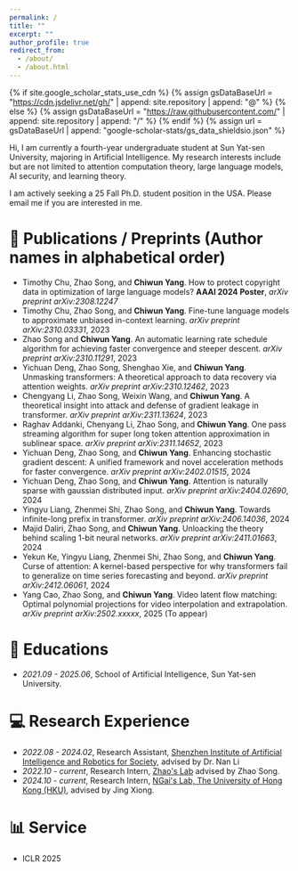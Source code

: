 ```yaml
---
permalink: /
title: ""
excerpt: ""
author_profile: true
redirect_from: 
  - /about/
  - /about.html
---
```

{% if site.google_scholar_stats_use_cdn %}
{% assign gsDataBaseUrl = "https://cdn.jsdelivr.net/gh/" | append: site.repository | append: "@" %}
{% else %}
{% assign gsDataBaseUrl = "https://raw.githubusercontent.com/" | append: site.repository | append: "/" %}
{% endif %}
{% assign url = gsDataBaseUrl | append: "google-scholar-stats/gs_data_shieldsio.json" %}

<span class='anchor' id='about-me'></span>

Hi, I am currently a fourth-year undergraduate student at Sun Yat-sen University, majoring in Artificial Intelligence. My research interests include but are not limited to attention computation theory, large language models, AI security, and learning theory.

I am actively seeking a 25 Fall Ph.D. student position in the USA. Please email me if you are interested in me.

# 📝 Publications / Preprints (Author names in alphabetical order)

* Timothy Chu, Zhao Song, and **Chiwun Yang**. How to protect copyright data in optimization of large language models? **AAAI 2024 Poster**, *arXiv preprint arXiv:2308.12247*
* Timothy Chu, Zhao Song, and **Chiwun Yang**. Fine-tune language models to approximate unbiased in-context learning. *arXiv preprint arXiv:2310.03331*, 2023
* Zhao Song and **Chiwun Yang**. An automatic learning rate schedule algorithm for achieving faster convergence and steeper descent. *arXiv preprint arXiv:2310.11291*, 2023
* Yichuan Deng, Zhao Song, Shenghao Xie, and **Chiwun Yang**. Unmasking transformers: A theoretical approach to data recovery via attention weights. *arXiv preprint arXiv:2310.12462*, 2023
* Chengyang Li, Zhao Song, Weixin Wang, and **Chiwun Yang**. A theoretical insight into attack and defense of gradient leakage in transformer. *arXiv preprint arXiv:2311.13624*, 2023
* Raghav Addanki, Chenyang Li, Zhao Song, and **Chiwun Yang**. One pass streaming algorithm for super long token attention approximation in sublinear space. *arXiv preprint arXiv:2311.14652*, 2023
* Yichuan Deng, Zhao Song, and **Chiwun Yang**. Enhancing stochastic gradient descent: A unified framework and novel acceleration methods for faster convergence. *arXiv preprint arXiv:2402.01515*, 2024
* Yichuan Deng, Zhao Song, and **Chiwun Yang**. Attention is naturally sparse with gaussian distributed input. *arXiv preprint arXiv:2404.02690*, 2024
* Yingyu Liang, Zhenmei Shi, Zhao Song, and **Chiwun Yang**. Towards infinite-long prefix in transformer. *arXiv preprint arXiv:2406.14036*, 2024
* Majid Daliri, Zhao Song, and **Chiwun Yang**. Unloacking the theory behind scaling 1-bit neural networks. *arXiv preprint arXiv:2411.01663*, 2024
* Yekun Ke, Yingyu Liang, Zhenmei Shi, Zhao Song, and **Chiwun Yang**. Curse of attention: A kernel-based perspective for why transformers fail to generalize on time series forecasting and beyond. *arXiv preprint arXiv:2412.06061*, 2024
* Yang Cao, Zhao Song, and **Chiwun Yang**. Video latent flow matching: Optimal polynomial projections for video interpolation and extrapolation. *arXiv preprint arXiv:2502.xxxxx*, 2025 (To appear)

# 📖 Educations

- *2021.09 - 2025.06*, School of Artificial Intelligence, Sun Yat-sen University.

# 💻 Research Experience

- *2022.08 - 2024.02*, Research Assistant, [Shenzhen Institute of Artificial Intelligence and Robotics for Society](https://airs.cuhk.edu.cn/en), advised by Dr. Nan Li
- *2022.10 - current*, Research Intern, [Zhao's Lab](https://www.youtube.com/@zhaosong2031) advised by Zhao Song.
- *2024.10 - current*, Research Intern, [NGai's Lab, The University of Hong Kong (HKU)](https://www.eee.hku.hk/~nwong/), advised by Jing Xiong.

# 📊 Service

- ICLR 2025
